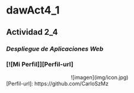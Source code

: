 # dawAct4_1
## Actividad 2_4
### **_Despliegue de Aplicaciones Web_**
<h3>
  [![Mi Perfil]][Perfil-url]
</h3>
<div align="center">
 ![imagen](img/icon.jpg)
</div>
[Perfil-url]: https://github.com/CarloSzMz
